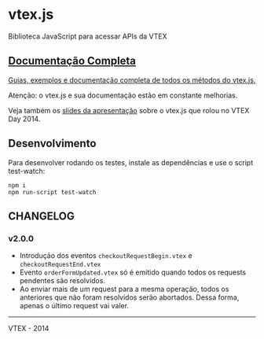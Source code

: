 # vtex.js

Biblioteca JavaScript para acessar APIs da VTEX

## [Documentação Completa](http://lab.vtex.com/docs/vtex.js/lib/2/getting-started/index.html)

[Guias, exemplos e documentação completa de todos os métodos do vtex.js.](http://lab.vtex.com/docs/vtex.js/lib/2/getting-started/index.html)

Atenção: o vtex.js e sua documentação estão em constante melhorias.

Veja também os [slides da apresentação](http://goo.gl/tYT23t)
sobre o vtex.js que rolou no VTEX Day 2014.

## Desenvolvimento

Para desenvolver rodando os testes, instale as dependências e use o script test-watch:

    npm i
    npm run-script test-watch

## CHANGELOG

### v2.0.0

- Introdução dos eventos `checkoutRequestBegin.vtex` e `checkoutRequestEnd.vtex`
- Evento `orderFormUpdated.vtex` só é emitido quando todos os requests pendentes são resolvidos.
- Ao enviar mais de um request para a mesma operação, todos os anteriores que não foram resolvidos serão abortados. Dessa forma, apenas o último request vai valer.

------

VTEX - 2014
